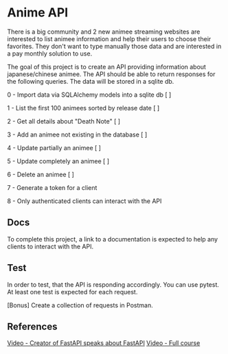 # Anime API

There is a big community and 2 new animee streaming websites are interested
to list animee information and help their users to choose their favorites.
They don't want to type manually those data and are interested in a pay monthly solution to use.

The goal of this project is to create an API providing information about japanese/chinese animee.
The API should be able to return responses for the following queries.
The data will be stored in a sqlite db.

0 - Import data via SQLAlchemy models into a sqlite db [  ]

1 - List the first 100 animees sorted by release date [  ]

2 - Get all details about "Death Note" [  ]

3 - Add an animee not existing in the database [  ]

4 - Update partially an animee [  ]

5 - Update completely an animee [  ]

6 - Delete an animee [  ]

7 - Generate a token for a client

8 - Only authenticated clients can interact with the API

## Docs

To complete this project, a link to a documentation is expected to help any clients to interact with the API.

## Test

In order to test, that the API is responding accordingly.
You can use pytest. At least one test is expected for each request.

[Bonus] Create a collection of requests in Postman.

## References

[Video - Creator of FastAPI speaks about FastAPI](https://www.youtube.com/watch?v=37CcB2GBdlY)
[Video - Full course](https://www.youtube.com/watch?v=7t2alSnE2-I)

